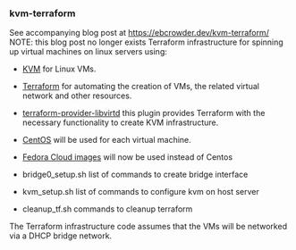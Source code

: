 ### kvm-terraform

See accompanying blog post at https://ebcrowder.dev/kvm-terraform/ 
NOTE: this blog post no longer exists
Terraform infrastructure for spinning up virtual machines on linux servers using:

- [KVM](https://www.linux-kvm.org/page/Main_Page) for Linux VMs.
- [Terraform](https://www.terraform.io/) for automating the creation of VMs, the related virtual network and other resources.
- [terraform-provider-libvirtd](https://github.com/dmacvicar/terraform-provider-libvirt) this plugin provides Terraform with the necessary functionality to create KVM infrastructure.
- [CentOS](https://www.centos.org/) will be used for each virtual machine.
- [Fedora Cloud images](https://alt.fedoraproject.org/cloud/) will now be used instead of Centos

- bridge0_setup.sh list of commands to create bridge interface
- kvm_setup.sh list of commands to configure kvm on host server
- cleanup_tf.sh commands to cleanup terraform

The Terraform infrastructure code assumes that the VMs will be networked via a DHCP bridge network.
